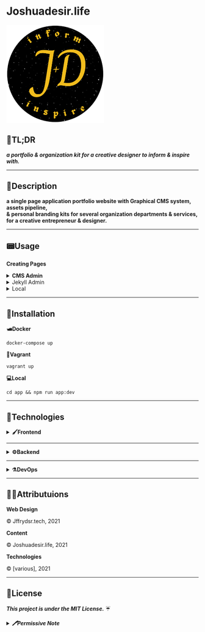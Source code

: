 <!-- ⚠️ This README has been generated from the file(s) "SCHEMA.md" ⚠️--><h1>Joshuadesir.life</h1>

<img src="./docs/_logo.png" height="256px" width="256px"/>
<h2>🔗TL;DR</h2>

_**a portfolio & organization kit for a creative designer to inform & inspire with.**_

--- 

<h2>📃Description</h2>

**a single page application portfolio website with Graphical CMS system, assets pipeline, <br>& personal branding kits for several organization departments & services, for a creative entrepreneur & designer.**

---  

<h2>📟Usage</h2>

**Creating Pages** 

<details>
 <summary><b>CMS Admin</b></summary> 
  
</details>

<details>
 <summary>Jekyll Admin</summary> 
  lorem ipsum dolor sit amet

</details>

<details>
 <summary>Local</summary> 
  lorem ipsum dolor sit amet

</details>

--- 


<h2>🔨Installation</h2>

**🛥Docker**

```
docker-compose up
```

**🧊Vagrant** 

```
vagrant up
```


**💻Local** 

```
cd app && npm run app:dev 
``` 

---
<h2>🧰Technologies</h2> 

<details>
 <summary><b>🖌️Frontend</b></summary>
 <ul>
  <li><a>Hover.css | Hover Animations</a></li>
   <li><a>Solid State | UI Skeleton</a></li>
   <li><a>TsParticles | Particles Generator</a></li>
   <li><a href="https://github.com/penibelst/jekyll-compress-html">Jekyll Compress HTML</a></li>
 </ul>
</details>

--- 

<details>
 <summary><b>⚙️Backend</b></summary>
 <ul>
  <li><a>Gulp.js | Task Runner</a></li>
  <li><a>Github | GIT Repository</a></li>
    <li><a>Jekyll | SSG </a></li>
 </ul>
</details>

--- 

<details>
 <summary><b>⚗️DevOps</b></summary>
 <ul>
  <li><a>Vercel | App Deployment</a></li>
  <li><a>Forestry.io | CMS Framework</a></li>
  <li><a>Github Actions | Chronical Task Runner</a></li>
 </ul>
</details>

---

<h2>🙏🏿Attributuions</h2>

**Web Design**

©️ Jffrydsr.tech, 2021

**Content**

©️ Joshuadesir.life, 2021 

**Technologies**

©️ [various], 2021

---
<h2>📃License</h2>

_**This project is under the MIT License.**_ ☔

<details>
 <summary><b><i>🖊️Permissive Note</i></b></summary>
 <b>Copyright ©️ 2021 Joshuadesir.life</b>
 
 <br>
  Permission is hereby granted, free of charge, to any person obtaining a copy of this software and associated documentation files (the “Software”), to deal in the Software without restriction, including without limitation the rights to use, copy, modify, merge, publish, distribute, sublicense, and/or sell copies of the Software, and to permit persons to whom the Software is furnished to do so, subject to the following conditions:
  
  The above copyright notice and this permission notice shall be included in all copies or substantial portions of the Software
  <br>

  THE SOFTWARE IS PROVIDED “AS IS”, WITHOUT WARRANTY OF ANY KIND, EXPRESS OR IMPLIED, INCLUDING BUT NOT LIMITED TO THE WARRANTIES OF MERCHANTABILITY, FITNESS FOR A PARTICULAR PURPOSE AND NONINFRINGEMENT. IN NO EVENT SHALL THE AUTHORS OR COPYRIGHT HOLDERS BE LIABLE FOR ANY CLAIM, DAMAGES OR OTHER LIABILITY, WHETHER IN AN ACTION OF CONTRACT, TORT OR OTHERWISE, ARISING FROM, OUT OF OR IN CONNECTION WITH THE SOFTWARE OR THE USE OR OTHER DEALINGS IN THE SOFTWARE.
   
</details>